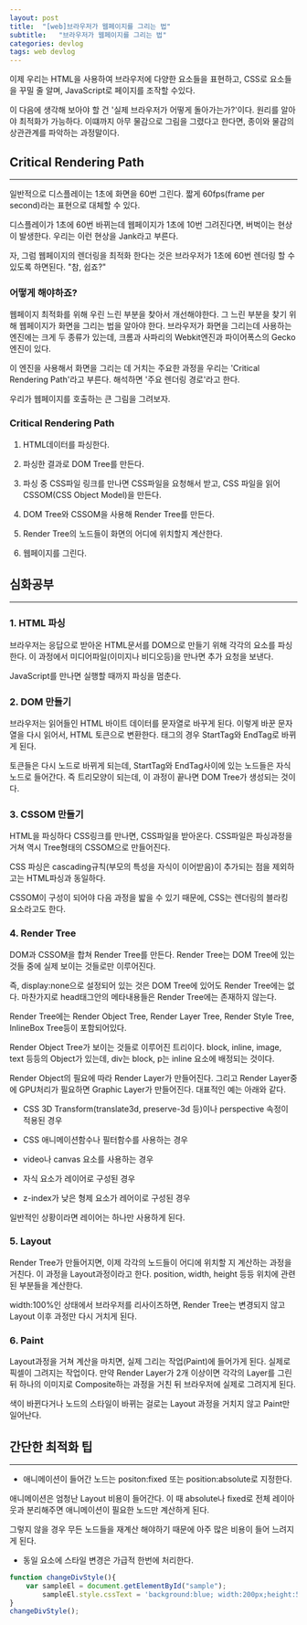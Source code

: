 ```yaml
---
layout: post
title:  "[web]브라우저가 웹페이지를 그리는 법"
subtitle:   "브라우저가 웹페이지를 그리는 법"
categories: devlog
tags: web devlog
---
```


이제 우리는 HTML을 사용하여 브라우저에 다양한 요소들을 표현하고, CSS로 요소들을 꾸밀 줄 알며,  JavaScript로 페이지를 조작할 수있다.

이 다음에 생각해 보아야 할 건 '실제 브라우저가 어떻게 돌아가는가?'이다. 원리를 알아야 최적화가 가능하다. 이떄까지 아무 물감으로 그림을 그렸다고 한다면, 종이와 물감의 상관관계를 파악하는 과정말이다.

## Critical Rendering Path

---

일반적으로 디스플레이는 1초에 화면을 60번 그린다. 짧게 60fps(frame per second)라는 표현으로 대체할 수 있다.

디스플레이가 1초에 60번 바뀌는데 웹페이지가 1초에 10번 그려진다면, 버벅이는 현상이 발생한다. 우리는 이런 현상을 Jank라고 부른다.

자, 그럼 웹페이지의 렌더링을 최적화 한다는 것은 브라우저가 1초에 60번 렌더링 할 수 있도록 하면된다. "참, 쉽죠?"

### 어떻게 해야하죠?

웹페이지 최적화를 위해 우린 느린 부분을 찾아서 개선해야한다. 그 느린 부분을 찾기 위해 웹페이지가 화면을 그리는 법을 알아야 한다. 브라우저가 화면을 그리는데 사용하는 엔진에는 크게 두 종류가 있는데, 크롬과 사파리의 Webkit엔진과 파이어폭스의 Gecko 엔진이 있다.

이 엔진을 사용해서 화면을 그리는 데 거치는 주요한 과정을 우리는 'Critical Rendering Path'라고 부른다. 해석하면 '주요 렌더링 경로'라고 한다.

우리가 웹페이지를 호출하는 큰 그림을 그려보자.

### Critical Rendering Path

1. HTML데이터를 파싱한다.

2. 파싱한 결과로 DOM Tree를 만든다.

3. 파싱 중 CSS파일 링크를 만나면 CSS파일을 요청해서 받고, CSS 파일을 읽어 CSSOM(CSS Object Model)을 만든다.

4. DOM Tree와 CSSOM을 사용해 Render Tree를 만든다.

5. Render Tree의 노드들이 화면의 어디에 위치할지 계산한다.

6. 웹페이지를 그린다.

## 심화공부

---

### 1. HTML 파싱

브라우저는 응답으로 받아온 HTML문서를 DOM으로 만들기 위해 각각의 요소를 파싱한다. 이 과정에서 미디어파일(이미지나 비디오등)을 만나면 추가 요청을 보낸다.

JavaScript를 만나면 실행할 때까지 파싱을 멈춘다.

### 2. DOM 만들기

브라우저는 읽어들인 HTML 바이트 데이터를 문자열로 바꾸게 된다. 이렇게 바꾼 문자열을 다시 읽어서, HTML 토큰으로 변환한다. 태그의 경우 StartTag와 EndTag로 바뀌게 된다.

토큰들은 다시 노드로 바뀌게 되는데, StartTag와 EndTag사이에 있는 노드들은 자식노드로 들어간다. 즉 트리모양이 되는데, 이 과정이 끝나면 DOM Tree가 생성되는 것이다.

### 3. CSSOM 만들기

HTML을 파싱하다 CSS링크를 만나면, CSS파일을 받아온다. CSS파일은 파싱과정을 거쳐 역시 Tree형태의 CSSOM으로 만들어진다.

CSS 파싱은 cascading규칙(부모의 특성을 자식이 이어받음)이 추가되는 점을 제외하고는 HTML파싱과 동일하다.

CSSOM이 구성이 되어야 다음 과정을 밟을 수 있기 때문에, CSS는 렌더링의 블라킹 요소라고도 한다.

### 4. Render Tree

DOM과 CSSOM을 합쳐 Render Tree를 만든다. Render Tree는 DOM Tree에 있는 것들 중에 실제 보이는 것들로만 이루어진다.

즉, display:none으로 설정되어 있는 것은 DOM Tree에 있어도 Render Tree에는 없다. 마찬가지로 head태그안의 메타내용들은 Render Tree에는 존재하지 않는다.

Render Tree에는 Render Object Tree, Render Layer Tree, Render Style Tree, InlineBox Tree등이 포함되어있다.

Render Object Tree가 보이는 것들로 이루어진 트리이다. block, inline, image, text 등등의 Object가 있는데, div는 block, p는 inline 요소에 배정되는 것이다.

Render Object의 필요에 따라 Render Layer가 만들어진다. 그리고 Render Layer중에 GPU처리가 필요하면 Graphic Layer가 만들어진다. 대표적인 예는 아래와 같다.

- CSS 3D Transform(translate3d, preserve-3d 등)이나 perspective 속정이 적용된 경우

- CSS 애니메이션함수나 필터함수를 사용하는 경우

- video나 canvas 요소를 사용하는 경우

- 자식 요소가 레이어로 구성된 경우

- z-index가 낮은 형제 요소가 레어이로 구성된 경우

일반적인 상황이라면 레이어는 하나만 사용하게 된다.

### 5. Layout

Render Tree가 만들어지면, 이제 각각의 노드들이 어디에 위치할 지 계산하는 과정을 거친다. 이 과정을 Layout과정이라고 한다. position, width, height 등등 위치에 관련된 부분들을 계산한다.

width:100%인 상태에서 브라우저를 리사이즈하면, Render Tree는 변경되지 않고 Layout 이후 과정만 다시 거치게 된다.

### 6. Paint

Layout과정을 거쳐 계산을 마치면, 실제 그리는 작업(Paint)에 들어가게 된다. 실제로 픽셀이 그려지는 작업이다. 만약 Render Layer가 2개 이상이면 각각의 Layer를 그린 뒤 하나의 이미지로 Composite하는 과정을 거친 뒤 브라우저에 실제로 그려지게 된다.

색이 바뀐다거나 노드의 스타일이 바뀌는 걸로는 Layout 과정을 거치지 않고 Paint만 일어난다.

## 간단한 최적화 팁

---

- 애니메이션이 들어간 노드는 positon:fixed 또는 position:absolute로 지정한다.

애니메이션은 엄청난 Layout 비용이 들어간다. 이 때 absolute나 fixed로 전체 레이아웃과 분리해주면 애니메이션이 필요한 노드만 계산하게 된다.

그렇지 않을 경우 무든 노드들을 재계산 해야하기 때문에 아주 많은 비용이 들어 느려지게 된다.

- 동일 요소에 스타일 변경은 가급적 한번에 처리한다.

```js
function changeDivStyle(){
    var sampleEl = document.getElementById("sample");
        sampleEl.style.cssText = 'background:blue; width:200px;height:50px;';
}
changeDivStyle();
```
